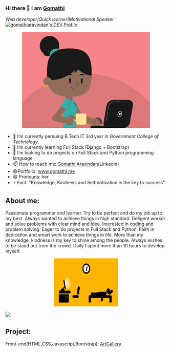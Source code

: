 ### Hi there 👋 I am [Gomathi](https://www.gomathi.me)
*Web developer|Quick learner|Motivational Speaker* <a href="https://dev.to/gomathiaravindan">
  <img src="https://d2fltix0v2e0sb.cloudfront.net/dev-badge.svg" alt="gomathiaravindan's DEV Profile" height="30" width="30">
</a>



      
  <p align ="center">
 <img src = "images/girl.gif" width="400" height="300">
</p>


- 🔭 I’m currently persuing B.Tech IT 3rd year in *Government College of Technology*.
- 🌱 I’m currently learning Full Stack (Django + Bootstrap)
- 👯 I’m looking to do projects on Full Stack and Python programming language
- 📫 How to reach me: [Gomathi Aravindan](https://www.linkedin.com/in/gomathi2000)(Linkedin)
- :smile:Portfolio: www.gomathi.me
- 😄 Pronouns: her
- ⚡ Fact: "Knowledge, Kindness and Selfmotivation is the key to success"


## About me:
  Passionate programmer and learner. Try to be perfect and do my job up to my best. Always wanted to achieve things in high standard. 
 Deligent worker and solve problems with clear mind and idea. Interested in coding and problem solving. 
 Eager to do projects in Full Stack and Python. Faith in dedication and smart work to achieve things in life. 
 More than my knowledge, kindness is my key to shine among the people. Always wishes to be stand out from the crowd. 
 Daily I spent more than 10 hours to develop myself. <p align="center"><img src ="images/routine.gif" width="200" height="150"></p>
 
 
 <p>
        <img src= "https://github-readme-stats.vercel.app/api?username=gomathiaravindan">

<p>

## Project:

Front-end(HTML,CSS,Javascript,Bootstrap): [ArtGallery](https://sketchesgallery.netlify.app/)
